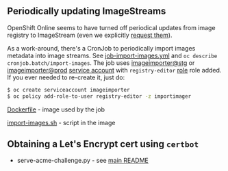## Periodically updating ImageStreams

OpenShift Online seems to have turned off periodical updates from image registry
to ImageStream (even we explicitly [request them](https://docs.openshift.com/container-platform/3.11/architecture/core_concepts/builds_and_image_streams.html#image-stream-mappings-working-periodic)).

As a work-around, there's a CronJob to periodically import images metadata into image streams.
See [job-import-images.yml](./job-import-images.yml) and `oc describe cronjob.batch/import-images`.
The job uses [imageimporter@stg](https://admin-console.pro-eu-west-1.openshift.com/k8s/ns/packit-stg/serviceaccounts/importimager) or [imageimporter@prod](https://admin-console.pro-eu-west-1.openshift.com/k8s/ns/packit-prod/serviceaccounts/importimager) [service account](https://docs.openshift.com/container-platform/3.11/dev_guide/service_accounts.html) with `registry-editor` [role](https://docs.openshift.com/container-platform/3.11/admin_guide/manage_rbac.html) role added.
If you ever needed to re-create it, just do:
```bash
$ oc create serviceaccount imageimporter
$ oc policy add-role-to-user registry-editor -z importimager
```

[Dockerfile](./Dockerfile) - image used by the job

[import-images.sh](./import-images.sh) - script in the image


## Obtaining a Let's Encrypt cert using `certbot`

* serve-acme-challenge.py - see [main README](../README.md#just-do-it)
